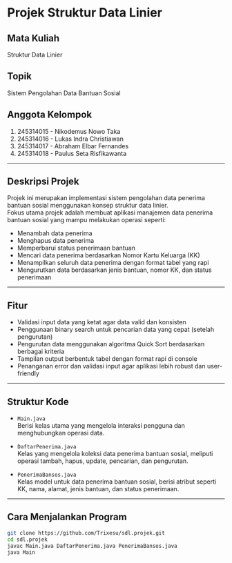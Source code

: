 # Projek Struktur Data Linier

## Mata Kuliah
Struktur Data Linier

## Topik
Sistem Pengolahan Data Bantuan Sosial

## Anggota Kelompok
1. 245314015 - Nikodemus Nowo Taka  
2. 245314016 - Lukas Indra Christiawan  
3. 245314017 - Abraham Elbar Fernandes  
4. 245314018 - Paulus Seta Risfikawanta

---

## Deskripsi Projek

Projek ini merupakan implementasi sistem pengolahan data penerima bantuan sosial menggunakan konsep struktur data linier.  
Fokus utama projek adalah membuat aplikasi manajemen data penerima bantuan sosial yang mampu melakukan operasi seperti:  
- Menambah data penerima  
- Menghapus data penerima  
- Memperbarui status penerimaan bantuan  
- Mencari data penerima berdasarkan Nomor Kartu Keluarga (KK)  
- Menampilkan seluruh data penerima dengan format tabel yang rapi  
- Mengurutkan data berdasarkan jenis bantuan, nomor KK, dan status penerimaan

---

## Fitur

- Validasi input data yang ketat agar data valid dan konsisten  
- Penggunaan binary search untuk pencarian data yang cepat (setelah pengurutan)  
- Pengurutan data menggunakan algoritma Quick Sort berdasarkan berbagai kriteria  
- Tampilan output berbentuk tabel dengan format rapi di console  
- Penanganan error dan validasi input agar aplikasi lebih robust dan user-friendly

---

## Struktur Kode

- `Main.java`  
  Berisi kelas utama yang mengelola interaksi pengguna dan menghubungkan operasi data.

- `DaftarPenerima.java`  
  Kelas yang mengelola koleksi data penerima bantuan sosial, meliputi operasi tambah, hapus, update, pencarian, dan pengurutan.

- `PenerimaBansos.java`  
  Kelas model untuk data penerima bantuan sosial, berisi atribut seperti KK, nama, alamat, jenis bantuan, dan status penerimaan.

---

## Cara Menjalankan Program

```bash
git clone https://github.com/Trixesu/sdl.projek.git
cd sdl.projek
javac Main.java DaftarPenerima.java PenerimaBansos.java
java Main
